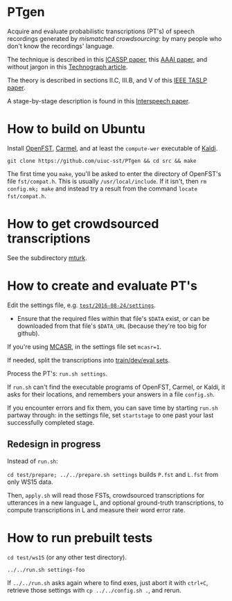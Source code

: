 # PTgen

Acquire and evaluate probabilistic transcriptions (PT's) of speech recordings
generated by *mismatched crowdsourcing:* by many people
who don't know the recordings' language.

The technique is described in this [ICASSP paper](http://www.isle.illinois.edu/sst/pubs/2016/liu16icassp.pdf),
this [AAAI paper](http://www.ifp.illinois.edu/~pjyothi/files/AAAI2015.pdf),
and without jargon in this [Technograph article](Technograph.md).
<!-- (http://dailyillini.com/special-sections/2016/04/10/researchers-developing-an-automatic-speech-recognition-software-for-under-resourced-languages/) -->

The theory is described in sections II.C, III.B, and V of this [IEEE TASLP paper](http://ieeexplore.ieee.org/document/7707303/).

A stage-by-stage description is found in this [Interspeech paper](http://www.isle.illinois.edu/sst/pubs/2015/jyothi15interspeech_mismatch.pdf).

# How to build on Ubuntu

Install [OpenFST](http://www.openfst.org/), [Carmel](http://www.isi.edu/licensed-sw/carmel), and at least the `compute-wer` executable of [Kaldi](https://github.com/kaldi-asr/kaldi).

`git clone https://github.com/uiuc-sst/PTgen && cd src && make`

The first time you `make`, you'll be asked to enter the directory of OpenFST's file `fst/compat.h`.
This is usually `/usr/local/include`.  If it isn't, then `rm config.mk; make` and
instead try a result from the command `locate fst/compat.h`.

# How to get crowdsourced transcriptions

See the subdirectory [mturk](./mturk).

# How to create and evaluate PT's

Edit the settings file, e.g. [`test/2016-08-24/settings`](test/2016-08-24/settings).
- Ensure that the required files within that file's `$DATA` exist,
or can be downloaded from that file's `$DATA_URL` (because they're too big for github).

If you're using [MCASR](https://github.com/uiuc-sst/mcasr), in the settings file set `mcasr=1`.

If needed, split the transcriptions into [train/dev/eval sets](datasplit.md).

Process the PT's: `run.sh settings`.

If `run.sh` can't find the executable programs of OpenFST, Carmel, or Kaldi, it asks for their locations,
and remembers your answers in a file `config.sh`.

If you encounter errors and fix them, you can save time by starting `run.sh` partway through:
in the settings file, set `startstage` to one past your last successfully completed stage.

## Redesign in progress

Instead of `run.sh`:

`cd test/prepare; ../../prepare.sh settings` builds `P.fst` and `L.fst` from only WS15 data.

Then, `apply.sh` will read those FSTs, crowdsourced transcriptions for utterances in a new language L, and optional ground-truth transcriptions,
to compute transcriptions in L and measure their word error rate.

# How to run prebuilt tests

`cd test/ws15` (or any other test directory).

`../../run.sh settings-foo`

If `../../run.sh` asks again where to find exes, just abort it with `ctrl+C`, retrieve those settings with `cp ../../config.sh .`, and rerun.
